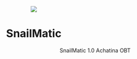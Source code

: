 <p align="center">
  <img src="https://user-images.githubusercontent.com/71496296/152130484-be1f57fd-45cb-428f-9184-8d314024683b.png" />
</p>
<h1 align="center">SnailMatic</h1>
<p align="right">
  SnailMatic 1.0 Achatina OBT
</p>


